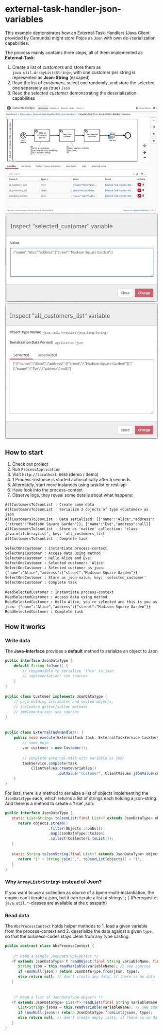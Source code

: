 # external-task-handler-json-variables

This example demonstrates how an External-Task-Handlers (Java Client provided by Camunda)
might store Pojos as `Json` with own de-/serialization capabilities.

The process mainly contains three steps, all of them implemented as **External-Task**:

1. Create a list of _customers_ and store them as  `java.util.ArrayList<String>`,
   with one customer per string is represented as **Json-String** (escaped)
2. Read the list of _customers_, select one randomly, and store the selected one
   separately as (true) `Json`
3. Read the selected _customer_ demonstrating the deserialization capabilities

![cockpit][1]
![variable][2]
![variable-list][3]

## How to start

1. Check out project
2. Run `ProcessApplication`
3. Visit `http://localhost:8080` (demo / demo)
4. 1 Process-instance is started automatically after 5 seconds
5. Alternately, start more instances using tasklist or rest-api
6. Have look into the process-context
7. Observe logs, they reveal some details about what happens:

```
AllCustomersToJsonList : Create some data
AllCustomersToJsonList : Serialize 2 objects of type <Customer> as json
AllCustomersToJsonList : Data serialized: [{"name":"Alice","address":{"street":"Madison Square Garden"}}, {"name":"Eve","address":null}]
AllCustomersToJsonList : Store as 'native' collection: 'class java.util.ArrayList', key: 'all_customers_list'
AllCustomersToJsonList : Complete task

SelectOneCustomer : Instantiate process-context
SelectOneCustomer : Access data using method
SelectOneCustomer : Hello Alice and Eve!
SelectOneCustomer : Selected customer: 'Alice'
SelectOneCustomer : Selected customer as json: {"name":"Alice","address":{"street":"Madison Square Garden"}}
SelectOneCustomer : Store as json-value, key: 'selected_customer'
SelectOneCustomer : Complete task

ReadSelectedCustomer : Instantiate process-context
ReadSelectedCustomer : Access data using method
ReadSelectedCustomer : Hello Alice, you're selected and this is you as json: {"name":"Alice","address":{"street":"Madison Square Garden"}}
ReadSelectedCustomer : Complete task
```

## How it works

### Write data

The **Java-Interface** provides a **default** method to serialize an object to Json

```java
public interface JsonDataType {
    default String toJson() {
        // responsible to serialize 'this' to json
        // implementation: see sources
    }
}

public class Customer implements JsonDataType {
    // pojo holding attributes and nested objects, 
    // including getter/setter methods
    // implementation: see sources
}


public class ExternalTaskHandler() {
    public void execute(ExternalTask task, ExternalTaskService taskService) {
        // some pojo
        var customer = new Customer();

        // complete external-task with variable as json
        taskService.complete(task,
            ClientValues.createVariables()
                        .putValue("customer", ClientValues.jsonValue(customer.toJson())));
    }
}
```

For lists, there is a method to serialize a list of objects implementing the `JsonDataType` each,
which returns a list of strings each holding a json-string. And there is a method to create a 'true' json: 

```java
public interface JsonDataType {
   static List<String> toJsonList(final List<? extends JsonDataType> objects) {
      return objects.stream()
                    .filter(Objects::nonNull)
                    .map(JsonDataType::toJson)
                    .collect(Collectors.toList());
   }

   static String toJsonString(final List<? extends JsonDataType> objects) {
      return "[" + String.join(",", toJsonList(objects)) + "]";
   }
}
```

### Why `ArrayList<String>` instead of Json?
If you want to use a collection as source of a bpmn-multi-instantiation, the engine can't iterate a json, 
but it can iterate a list of strings. ;-) (Prerequisite: `java.util.*`-classes are available at the classpath)


### Read data

The `AbsProcessContext` holds helper methods to 1. load a given variable from the process-context
and 2. deserialize the data against a given `type`, so that the business-codes stays clean from any
type casting:

```java
public abstract class AbsProcessContext {

    /* Read a single JsonDataType-object */
   <T extends JsonDataType> T readObject(final String variableName, final Class<T> type) {
      String json = this.readVariable(variableName); // see sources
      if (nonNull(json)) return JsonDataType.from(json, type);
      else return null; // don't create any data, if there is no data
   }


    /* Read a list of JsonDataType-objects */
   <T extends JsonDataType> List<T> readList(final String variableName, final Class<T> type) {
      List<String> jsons = this.readVariable(variableName); // see sources
      if (nonNull(jsons)) return JsonDataType.fromList(jsons, type);
      else return null; // don't create empty lists, if there is no data at all!
   }
}
```

[1]: docs/cockpit.png
[2]: docs/variable.png
[3]: docs/variable-list.png
